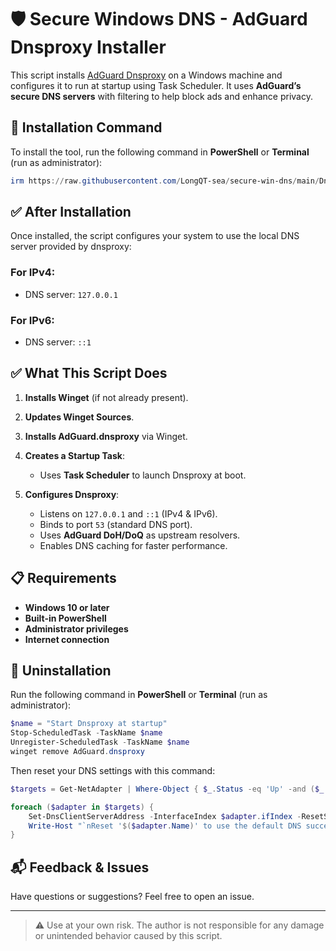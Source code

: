 # 🛡️ Secure Windows DNS - AdGuard Dnsproxy Installer

This script installs [AdGuard Dnsproxy](https://github.com/AdguardTeam/dnsproxy) on a Windows machine and configures it to run at startup using Task Scheduler. It uses **AdGuard’s secure DNS servers** with filtering to help block ads and enhance privacy.

## 🔧 Installation Command

To install the tool, run the following command in **PowerShell** or **Terminal** (run as administrator):

```powershell
irm https://raw.githubusercontent.com/LongQT-sea/secure-win-dns/main/Dnsproxy.ps1 | iex
```

## ✅ After Installation

Once installed, the script configures your system to use the local DNS server provided by dnsproxy:

### For IPv4:

* DNS server: `127.0.0.1`

### For IPv6:

* DNS server: `::1`

## ✅ What This Script Does

1. **Installs Winget** (if not already present).
2. **Updates Winget Sources**.
3. **Installs AdGuard.dnsproxy** via Winget.
4. **Creates a Startup Task**:

   * Uses **Task Scheduler** to launch Dnsproxy at boot.
5. **Configures Dnsproxy**:

   * Listens on `127.0.0.1` and `::1` (IPv4 & IPv6).
   * Binds to port `53` (standard DNS port).
   * Uses **AdGuard DoH/DoQ** as upstream resolvers.
   * Enables DNS caching for faster performance.

## 📋 Requirements

* **Windows 10 or later**
* **Built-in PowerShell**
* **Administrator privileges**
* **Internet connection**

## 🔄 Uninstallation

Run the following command in **PowerShell** or **Terminal** (run as administrator):
```powershell
$name = "Start Dnsproxy at startup"
Stop-ScheduledTask -TaskName $name
Unregister-ScheduledTask -TaskName $name
winget remove AdGuard.dnsproxy
```

Then reset your DNS settings with this command:
```powershell
$targets = Get-NetAdapter | Where-Object { $_.Status -eq 'Up' -and ($_.Name -like 'Ethernet*' -or $_.Name -like 'Wi-Fi*') }

foreach ($adapter in $targets) {
    Set-DnsClientServerAddress -InterfaceIndex $adapter.ifIndex -ResetServerAddresses
    Write-Host "`nReset '$($adapter.Name)' to use the default DNS successfully."
}
```

## 📬 Feedback & Issues

Have questions or suggestions? Feel free to open an issue.

---

> ⚠️ Use at your own risk. The author is not responsible for any damage or unintended behavior caused by this script.
